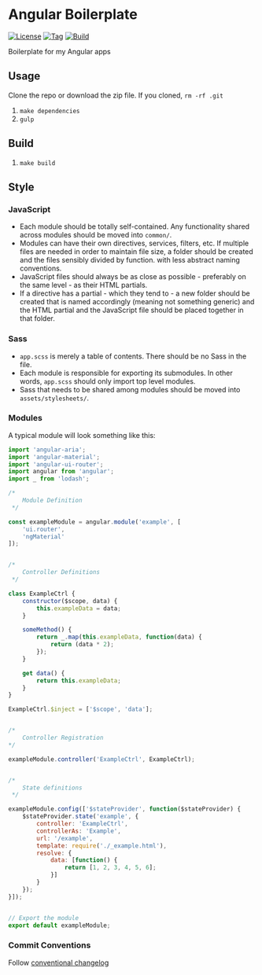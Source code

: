 # Angular Boilerplate

[![License](http://img.shields.io/badge/license-MIT-blue.svg?style=flat)](https://github.com/TomNeyland/material-app-template)
[![Tag](https://img.shields.io/github/tag/TomNeyland/material-app-template.svg?style=flat)](https://github.com/TomNeyland/material-app-template)
[![Build](https://travis-ci.org/TomNeyland/material-app-template.svg)](https://travis-ci.org/TomNeyland/material-app-template)

Boilerplate for my Angular apps

## Usage

Clone the repo or download the zip file. If you cloned, `rm -rf .git`

1. `make dependencies`
2. `gulp`

## Build

1. `make build`


## Style

### JavaScript
- Each module should be totally self-contained. Any functionality shared across modules should be moved into `common/`.
- Modules can have their own directives, services, filters, etc. If multiple files are needed in order to maintain file size,
a folder should be created and the files sensibly divided by function.
with less abstract naming conventions.
- JavaScript files should always be as close as possible - preferably on the same level - as their HTML partials.
- If a directive has a partial - which they tend to - a new folder should be created that is named accordingly (meaning not something generic)
and the HTML partial and the JavaScript file should be placed together in that folder.

### Sass
- `app.scss` is merely a table of contents. There should be no Sass in the file.
- Each module is responsible for exporting its submodules. In other words, `app.scss` should only import top level modules.
- Sass that needs to be shared among modules should be moved into `assets/stylesheets/`.

### Modules

A typical module will look something like this:

```javascript
import 'angular-aria';
import 'angular-material';
import 'angular-ui-router';
import angular from 'angular';
import _ from 'lodash';

/*
	Module Definition
 */

const exampleModule = angular.module('example', [
    'ui.router',
    'ngMaterial'
]);


/*
	Controller Definitions
 */

class ExampleCtrl {
    constructor($scope, data) {
        this.exampleData = data;
    }

    someMethod() {
        return _.map(this.exampleData, function(data) {
            return (data * 2);
        });
    }

    get data() {
        return this.exampleData;
    }
}

ExampleCtrl.$inject = ['$scope', 'data'];


/*
	Controller Registration
*/

exampleModule.controller('ExampleCtrl', ExampleCtrl);


/*
	State definitions
 */

exampleModule.config(['$stateProvider', function($stateProvider) {
    $stateProvider.state('example', {
        controller: 'ExampleCtrl',
        controllerAs: 'Example',
        url: '/example',
        template: require('./_example.html'),
        resolve: {
            data: [function() {
                return [1, 2, 3, 4, 5, 6];
            }]
        }
    });
}]);


// Export the module
export default exampleModule;
```

### Commit Conventions

Follow [conventional changelog](https://github.com/ajoslin/conventional-changelog/blob/master/CONVENTIONS.md)
